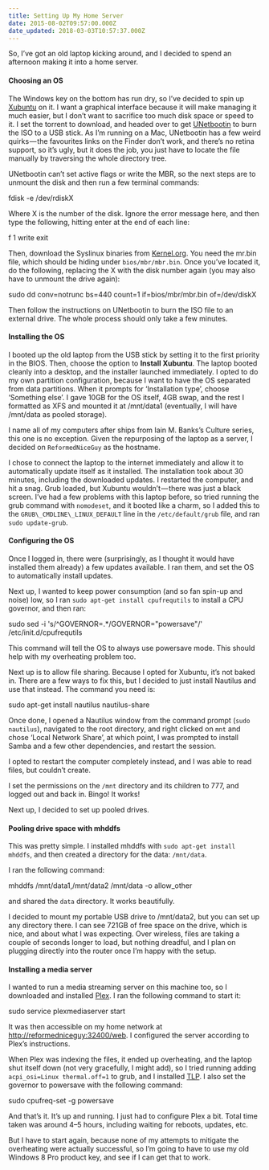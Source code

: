 ```yaml
---
title: Setting Up My Home Server
date: 2015-08-02T09:57:00.000Z
date_updated: 2018-03-03T10:57:37.000Z
---
```


So, I’ve got an old laptop kicking around, and I decided to spend an afternoon making it into a home server.

#### Choosing an OS

The Windows key on the bottom has run dry, so I’ve decided to spin up [Xubuntu](http://xubuntu.org/getxubuntu/) on it. I want a graphical interface because it will make managing it much easier, but I don’t want to sacrifice too much disk space or speed to it. I set the torrent to download, and headed over to get [UNetbootin](http://unetbootin.github.io) to burn the ISO to a USB stick. As I’m running on a Mac, UNetbootin has a few weird quirks — the favourites links on the Finder don’t work, and there’s no retina support, so it’s ugly, but it does the job, you just have to locate the file manually by traversing the whole directory tree.

UNetbootin can’t set active flags or write the MBR, so the next steps are to unmount the disk and then run a few terminal commands:

fdisk -e /dev/rdiskX

Where X is the number of the disk. Ignore the error message here, and then type the following, hitting enter at the end of each line:

f 1
write
exit

Then, download the Syslinux binaries from [Kernel.org](https://www.kernel.org/pub/linux/utils/boot/syslinux/). You need the mr.bin file, which should be hiding under `bios/mbr/mbr.bin`. Once you’ve located it, do the following, replacing the X with the disk number again (you may also have to unmount the drive again):

sudo dd conv=notrunc bs=440 count=1 if=bios/mbr/mbr.bin of=/dev/diskX

Then follow the instructions on UNetbootin to burn the ISO file to an external drive. The whole process should only take a few minutes.

#### Installing the OS

I booted up the old laptop from the USB stick by setting it to the first priority in the BIOS. Then, choose the option to **Install Xubuntu**. The laptop booted cleanly into a desktop, and the installer launched immediately. I opted to do my own partition configuration, because I want to have the OS separated from data partitions. When it prompts for ‘Installation type’, choose ‘Something else’. I gave 10GB for the OS itself, 4GB swap, and the rest I formatted as XFS and mounted it at /mnt/data1 (eventually, I will have /mnt/data as pooled storage).

I name all of my computers after ships from Iain M. Banks’s Culture series, this one is no exception. Given the repurposing of the laptop as a server, I decided on `ReformedNiceGuy` as the hostname.

I chose to connect the laptop to the internet immediately and allow it to automatically update itself as it installed. The installation took about 30 minutes, including the downloaded updates. I restarted the computer, and hit a snag. Grub loaded, but Xubuntu wouldn’t — there was just a black screen. I’ve had a few problems with this laptop before, so tried running the grub command with `nomodeset`, and it booted like a charm, so I added this to the `GRUB\_CMDLINE\_LINUX_DEFAULT` line in the `/etc/default/grub` file, and ran `sudo update-grub`.

#### Configuring the OS

Once I logged in, there were (surprisingly, as I thought it would have installed them already) a few updates available. I ran them, and set the OS to automatically install updates.

Next up, I wanted to keep power consumption (and so fan spin-up and noise) low, so I ran `sudo apt-get install cpufrequtils` to install a CPU governor, and then ran:

sudo sed -i 's/^GOVERNOR=.\*/GOVERNOR="powersave"/' /etc/init.d/cpufrequtils

This command will tell the OS to always use powersave mode. This should help with my overheating problem too.

Next up is to allow file sharing. Because I opted for Xubuntu, it’s not baked in. There are a few ways to fix this, but I decided to just install Nautilus and use that instead. The command you need is:

sudo apt-get install nautilus nautilus-share

Once done, I opened a Nautilus window from the command prompt (`sudo nautilus`), navigated to the root directory, and right clicked on `mnt` and chose ‘Local Network Share’, at which point, I was prompted to install Samba and a few other dependencies, and restart the session.

I opted to restart the computer completely instead, and I was able to read files, but couldn’t create.

I set the permissions on the `/mnt` directory and its children to 777, and logged out and back in. Bingo! It works!

Next up, I decided to set up pooled drives.

#### Pooling drive space with mhddfs

This was pretty simple. I installed mhddfs with `sudo apt-get install mhddfs`, and then created a directory for the data: `/mnt/data`.

I ran the following command:

mhddfs /mnt/data1,/mnt/data2 /mnt/data -o allow_other

and shared the `data` directory. It works beautifully.

I decided to mount my portable USB drive to /mnt/data2, but you can set up any directory there. I can see 721GB of free space on the drive, which is nice, and about what I was expecting. Over wireless, files are taking a couple of seconds longer to load, but nothing dreadful, and I plan on plugging directly into the router once I’m happy with the setup.

#### Installing a media server

I wanted to run a media streaming server on this machine too, so I downloaded and installed [Plex](http://plex.tv). I ran the following command to start it:

sudo service plexmediaserver start

It was then accessible on my home network at [http://reformedniceguy:32400/web](http://reformedniceguy:32400/web,). I configured the server according to Plex’s instructions.

When Plex was indexing the files, it ended up overheating, and the laptop shut itself down (not very gracefully, I might add), so I tried running adding `acpi_osi=Linux thermal.off=1` to grub, and I installed [TLP](http://www.webupd8.org/2014/10/advanced-power-management-tool-tlp-06.html). I also set the governor to powersave with the following command:

sudo cpufreq-set -g powersave

And that’s it. It’s up and running. I just had to configure Plex a bit. Total time taken was around 4–5 hours, including waiting for reboots, updates, etc.

But I have to start again, because none of my attempts to mitigate the overheating were actually successful, so I’m going to have to use my old Windows 8 Pro product key, and see if I can get that to work.

